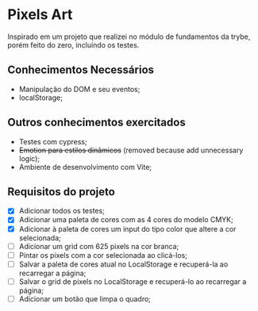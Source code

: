 # Pixels Art
Inspirado em um projeto que realizei no módulo de fundamentos da trybe, porém feito do zero, incluíndo os testes.

## Conhecimentos Necessários
- Manipulação do DOM e seu eventos;
- localStorage;

## Outros conhecimentos exercitados
- Testes com cypress;
- ~~Emotion para estilos dinâmicos~~ (removed because add unnecessary logic);
- Ambiente de desenvolvimento com Vite;

## Requisitos do projeto
- [x] Adicionar todos os testes;
- [x] Adicionar uma paleta de cores com as 4 cores do modelo CMYK;
- [x] Adicionar à paleta de cores um input do tipo color que altere a cor selecionada;
- [ ] Adicionar um grid com 625 pixels na cor branca;
- [ ] Pintar os pixels com a cor selecionada ao clicá-los;
- [ ] Salvar a paleta de cores atual no LocalStorage e recuperá-la ao recarregar a página;
- [ ] Salvar o grid de pixels no LocalStorage e recuperá-lo ao recarregar a página;
- [ ] Adicionar um botão que limpa o quadro;
